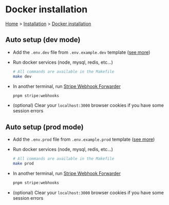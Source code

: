 # Docker installation

[Home](../../README.md) > [Installation](../Installation.md) > [Docker installation](./docker.md)

## Auto setup (dev mode)

- Add the `.env.dev` file from `.env.example.dev` template ([see more](../environment-variables.md))

- Run docker services (node, mysql, redis, etc...)

    ```bash
    # All commands are available in the Makefile
    make dev
    ```

- In another terminal, run [Stripe Webhook Forwarder](https://docs.stripe.com/webhooks/quickstart)

    ```bash
    pnpm stripe:webhooks
    ```

- (optional) Clear your `localhost:3000` browser cookies if you have some session errors

## Auto setup (prod mode)

- Add the `.env.prod` file from `.env.example.prod` template ([see more](../environment-variables.md))

- Run docker services (node, mysql, redis, etc...)

    ```bash
    # All commands are available in the Makefile
    make prod
    ```

- In another terminal, run [Stripe Webhook Forwarder](https://docs.stripe.com/webhooks/quickstart)

    ```bash
    pnpm stripe:webhooks
    ```

- (optional) Clear your `localhost:3000` browser cookies if you have some session errors
